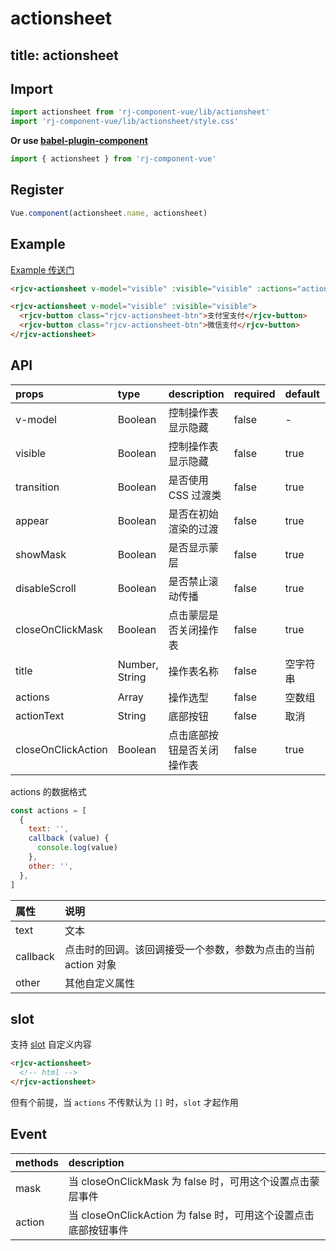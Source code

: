 # actionsheet

title: actionsheet
---

## Import

``` js
import actionsheet from 'rj-component-vue/lib/actionsheet'
import 'rj-component-vue/lib/actionsheet/style.css'
```

**Or use [babel-plugin-component](https://www.npmjs.com/package/babel-plugin-component)**

``` js
import { actionsheet } from 'rj-component-vue'
```

## Register

``` js
Vue.component(actionsheet.name, actionsheet)
```

## Example

[Example 传送门](//zhouyu1993.github.io/rjcv/actionsheet)

``` html
<rjcv-actionsheet v-model="visible" :visible="visible" :actions="actions"></rjcv-actionsheet>

<rjcv-actionsheet v-model="visible" :visible="visible">
  <rjcv-button class="rjcv-actionsheet-btn">支付宝支付</rjcv-button>
  <rjcv-button class="rjcv-actionsheet-btn">微信支付</rjcv-button>
</rjcv-actionsheet>
```

## API

| props | type | description | required | default | optional |
|:---|:---|:---|:---|:---|:---|
| v-model | Boolean | 控制操作表显示隐藏 | false | - | - |
| visible | Boolean | 控制操作表显示隐藏 | false | true | true/false |
| transition | Boolean | 是否使用 CSS 过渡类 | false | true | true/false |
| appear | Boolean | 是否在初始渲染的过渡 | false | true | true/false |
| showMask | Boolean | 是否显示蒙层 | false | true | true/false |
| disableScroll | Boolean | 是否禁止滚动传播 | false | true | true/false |
| closeOnClickMask | Boolean | 点击蒙层是否关闭操作表 | false | true | true/false |
| title | Number, String | 操作表名称 | false | 空字符串 | - |
| actions | Array | 操作选型 | false | 空数组 | - |
| actionText | String | 底部按钮 | false | 取消 | - |
| closeOnClickAction | Boolean | 点击底部按钮是否关闭操作表 | false | true | true/false |


actions 的数据格式

``` js
const actions = [
  {
    text: '',
    callback (value) {
      console.log(value)
    },
    other: '',
  },
]
```

| 属性 | 说明 |
|:---|:---|
| text | 文本 |
| callback | 点击时的回调。该回调接受一个参数，参数为点击的当前 action 对象 |
| other | 其他自定义属性 |

## slot

支持 [slot](//vuejs.org/v2/api/#slot) 自定义内容

``` html
<rjcv-actionsheet>
  <!-- html -->
</rjcv-actionsheet>
```

但有个前提，当 `actions` 不传默认为 `[]` 时，`slot` 才起作用

## Event

| methods | description |
|:---|:---|
| mask | 当 closeOnClickMask 为 false 时，可用这个设置点击蒙层事件 |
| action | 当 closeOnClickAction 为 false 时，可用这个设置点击底部按钮事件 |
